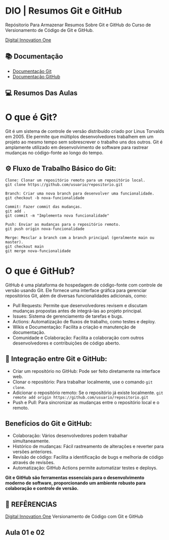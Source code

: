 # DIO | Resumos Git e GitHub

Repósitorio Para Armazenar Resumos Sobre Git e GitHub do Curso de Versionamento de Código de Git e GitHub.

[Digital Innovation One](https://www.dio.me/)

## 📚 Documentação 

- [Documentação Git](https://git-scm.com/doc)
- [Documentação GitHub](https://docs.github.com/pt)


## 💻 Resumos Das Aulas 

# O que é Git?
Git é um sistema de controle de versão distribuído criado por Linus Torvalds em 2005. Ele permite que múltiplos desenvolvedores trabalhem em um projeto ao mesmo tempo sem sobrescrever o trabalho uns dos outros. Git é amplamente utilizado em desenvolvimento de software para rastrear mudanças no código-fonte ao longo do tempo.

## ⚙ Fluxo de Trabalho Básico do Git:
```
Clone: Clonar um repositório remoto para um repositório local.
git clone https://github.com/usuario/repositorio.git
```
```
Branch: Criar uma nova branch para desenvolver uma funcionalidade.
git checkout -b nova-funcionalidade
```
```
Commit: Fazer commit das mudanças.
git add .
git commit -m "Implementa nova funcionalidade"
```
```
Push: Enviar as mudanças para o repositório remoto.
git push origin nova-funcionalidade
```
```
Merge: Mesclar a branch com a branch principal (geralmente main ou master).
git checkout main
git merge nova-funcionalidade
```
# O que é GitHub?
GitHub é uma plataforma de hospedagem de código-fonte com controle de versão usando Git. Ele fornece uma interface gráfica para gerenciar repositórios Git, além de diversas funcionalidades adicionais, como:

- Pull Requests: Permite que desenvolvedores revisem e discutam mudanças propostas antes de integrá-las ao projeto principal.
- Issues: Sistema de gerenciamento de tarefas e bugs.
- Actions: Automatização de fluxos de trabalho, como testes e deploy.
- Wikis e Documentação: Facilita a criação e manutenção de documentação.
- Comunidade e Colaboração: Facilita a colaboração com outros desenvolvedores e contribuições de código aberto.

## 💾 Integração entre Git e GitHub:
- Criar um repositório no GitHub: Pode ser feito diretamente na interface web.
- Clonar o repositório: Para trabalhar localmente, use o comando `git clone`.
- Adicionar o repositório remoto: Se o repositório já existe localmente.
`git remote add origin https://github.com/usuario/repositorio.git`
- Push e Pull: Para sincronizar as mudanças entre o repositório local e o remoto.

## Benefícios do Git e GitHub:
- Colaboração: Vários desenvolvedores podem trabalhar simultaneamente.
- Histórico de mudanças: Fácil rastreamento de alterações e reverter para versões anteriores.
- Revisão de código: Facilita a identificação de bugs e melhoria de código através de revisões.
- Automatização: GitHub Actions permite automatizar testes e deploys.

**Git e GitHub são ferramentas essenciais para o desenvolvimento moderno de software, proporcionando um ambiente robusto para colaboração e controle de versão.**

## 🔎 REFÊRENCIAS
[Digital Innovation One](https://www.dio.me/) Versionamento de Código com Git e GitHub

## Aula 01 e 02
